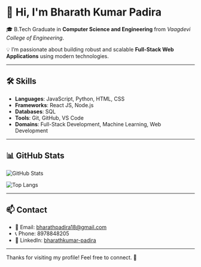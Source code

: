 # 👋 Hi, I'm Bharath Kumar Padira

🎓 B.Tech Graduate in **Computer Science and Engineering** from *Vaagdevi College of Engineering*.

💡 I’m passionate about building robust and scalable **Full-Stack Web Applications** using modern technologies.

---

## 🛠️ Skills

- **Languages**: JavaScript, Python, HTML, CSS  
- **Frameworks**: React JS, Node.js
- **Databases**: SQL
- **Tools**: Git, GitHub, VS Code  
- **Domains**: Full-Stack Development, Machine Learning, Web Development

---

## 📊 GitHub Stats

![GitHub Stats](https://github-readme-stats.vercel.app/api?username=bharath-3107&show_icons=true&theme=radical)

![Top Langs](https://github-readme-stats.vercel.app/api/top-langs/?username=bharath-3107&layout=compact&theme=radical)

---

## 📫 Contact

- 📧 Email: bharathpadira18@gmail.com  
- 📞 Phone: 8978848205  
- 💼 LinkedIn: [bharathkumar-padira](https://www.linkedin.com/in/bharathkumar-padira)

---

Thanks for visiting my profile! Feel free to connect. 🚀
